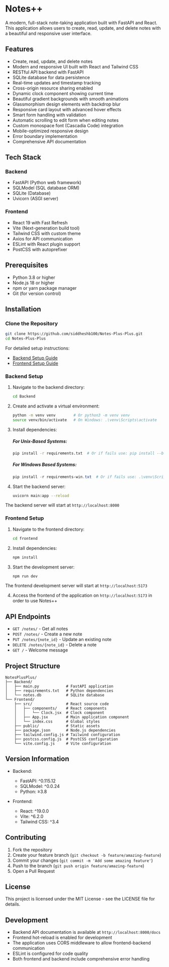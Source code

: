 # Notes++

A modern, full-stack note-taking application built with FastAPI and React. This application allows users to create, read, update, and delete notes with a beautiful and responsive user interface.

## Features

- Create, read, update, and delete notes
- Modern and responsive UI built with React and Tailwind CSS
- RESTful API backend with FastAPI
- SQLite database for data persistence
- Real-time updates and timestamp tracking
- Cross-origin resource sharing enabled
- Dynamic clock component showing current time
- Beautiful gradient backgrounds with smooth animations
- Glassmorphism design elements with backdrop blur
- Responsive card layout with advanced hover effects
- Smart form handling with validation
- Automatic scrolling to edit form when editing notes
- Custom monospace font (Cascadia Code) integration
- Mobile-optimized responsive design
- Error boundary implementation
- Comprehensive API documentation

## Tech Stack

### Backend
- FastAPI (Python web framework)
- SQLModel (SQL database ORM)
- SQLite (Database)
- Uvicorn (ASGI server)

### Frontend
- React 19 with Fast Refresh
- Vite (Next-generation build tool)
- Tailwind CSS with custom theme
- Axios for API communication
- ESLint with React plugin support
- PostCSS with autoprefixer

## Prerequisites

- Python 3.8 or higher
- Node.js 18 or higher
- npm or yarn package manager
- Git (for version control)

## Installation

### Clone the Repository

```bash
git clone https://github.com/siddheshb100/Notes-Plus-Plus.git
cd Notes-Plus-Plus
```

For detailed setup instructions:
- [Backend Setup Guide](./Backend/README.md)
- [Frontend Setup Guide](./Frontend/README.md)

### Backend Setup

1. Navigate to the backend directory:
   ```bash
   cd Backend
   ```

2. Create and activate a virtual environment:
   ```bash
   python -m venv venv        # Or python3 -m venv venv
   source venv/bin/activate   # On Windows: .\venv\Scripts\activate
   ```

3. Install dependencies:
   ##### For Unix-Based Systems:
   ```bash
   pip install -r requirements.txt  # Or if fails use: pip install --break-system-packages -r requirements.txt
   ```
   ##### For Windows Based Systems:
   ```powershell
   pip install -r requirements-win.txt  # Or if fails use: .\venv\Scripts\python.exe -m pip install --break-system-packages -r requirements-win.txt
   ```
   
4. Start the backend server:
   ```bash
   uvicorn main:app --reload
   ```

The backend server will start at `http://localhost:8000`

### Frontend Setup

1. Navigate to the frontend directory:
   ```bash
   cd frontend
   ```

2. Install dependencies:
   ```bash
   npm install
   ```

3. Start the development server:
   ```bash
   npm run dev
   ```
The frontend development server will start at `http://localhost:5173`

4. Access the frontend of the application on `http://localhost:5173` in order to use Notes++

## API Endpoints

- `GET /notes/` - Get all notes
- `POST /notes/` - Create a new note
- `PUT /notes/{note_id}` - Update an existing note
- `DELETE /notes/{note_id}` - Delete a note
- `GET /` - Welcome message

## Project Structure

```
NotesPlusPlus/
├── Backend/
│   ├── main.py            # FastAPI application
│   ├── requirements.txt   # Python dependencies
│   └── notes.db           # SQLite database
└── Frontend/
    ├── src/               # React source code
    │   ├── components/    # React components
    │   │   └── Clock.jsx  # Clock component
    │   ├── App.jsx        # Main application component
    │   └── index.css      # Global styles
    ├── public/            # Static assets
    ├── package.json       # Node.js dependencies
    ├── tailwind.config.js # Tailwind configuration
    ├── postcss.config.js  # PostCSS configuration
    └── vite.config.js     # Vite configuration
```

## Version Information

- Backend:
  - FastAPI: ^0.115.12
  - SQLModel: ^0.0.24
  - Python: ≥3.8

- Frontend:
  - React: ^19.0.0
  - Vite: ^6.2.0
  - Tailwind CSS: ^3.4

## Contributing

1. Fork the repository
2. Create your feature branch (`git checkout -b feature/amazing-feature`)
3. Commit your changes (`git commit -m 'Add some amazing feature'`)
4. Push to the branch (`git push origin feature/amazing-feature`)
5. Open a Pull Request

## License

This project is licensed under the MIT License - see the LICENSE file for details.

## Development

- Backend API documentation is available at `http://localhost:8000/docs`
- Frontend hot-reload is enabled for development
- The application uses CORS middleware to allow frontend-backend communication
- ESLint is configured for code quality
- Both frontend and backend include comprehensive error handling
